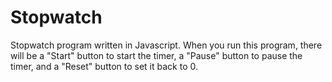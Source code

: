 # Stopwatch
Stopwatch program written in Javascript.
When you run this program, there will be a "Start" button to start the timer, a "Pause" button to pause the timer, and a "Reset" button to set it back to 0.
